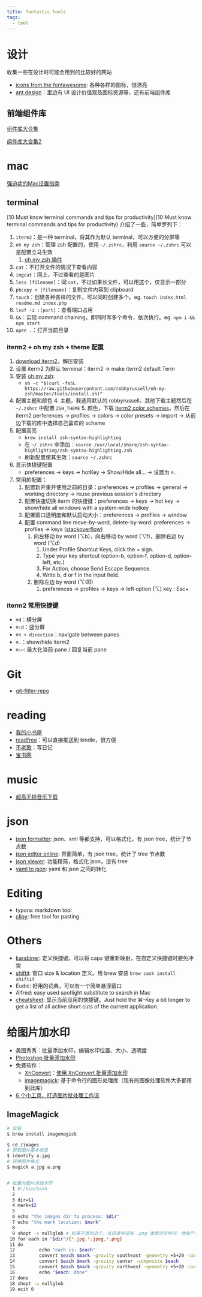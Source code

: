 ```yaml
---
title: fantastic tools
tags:
  - tool
---
```


# 设计

收集一些在设计时可能会用到的比较好的网站

* [icons from the fontawesome](https://fontawesome.com/v4.7.0/icons/): 各种各样的图标，很漂亮
* [ant design](https://ant.design/docs/spec/introduce-cn)：里边有 UI 设计价值观及图标资源等，还有前端组件库

## 前端组件库

[组件库大合集](https://zhuanlan.zhihu.com/p/24650288)

[组件库大合集2](https://github.com/JingwenTian/awesome-frontend)

# mac

[强迫症的Mac设置指南](https://insights.thoughtworks.cn/ocds-guide-to-setting-up-mac/)

## terminal

[10 Must know terminal commands and tips for productivity](10 Must know terminal commands and tips for productivity) 介绍了一些，简单罗列下：

1. `iterm2`：是一种 terminal，将其作为默认 terminal，可以方便的分屏等
2. `oh my zsh`：管理 zsh 配置的，使用 `~/.zshrc`，利用 `source ~/.zshrc` 可以是配置立马生效
   1. [oh my zsh 插件](https://hustyichi.github.io/2018/09/19/oh-my-zsh/)
3. `cat`：不打开文件的情况下查看内容
4. `imgcat`：同上，不过查看的是图片
5. `less [filename]`：同 `cat`，不过如果长文件，可以用这个，仅显示一部分
6. `pbcopy < [filename]`：复制文件内容到 clipboard
7. `touch`：创建各种各样的文件，可以同时创建多个。eg. `touch index.html readme.md index.php`
8. `lsof -i :[port]`：查看端口占用
9. `&&`：实现 command chaining，即同时写多个命令，依次执行。eg. `npm i && npm start`
10. `open .`：打开当前目录

### iterm2 + oh my zsh + theme 配置

1. [download iterm2](https://www.iterm2.com/)，解压安装
2. 设置 iterm2 为默认 terminal：iterm2 -> make iterm2 default Term
2. 安装 [oh my zsh](https://github.com/robbyrussell/oh-my-zsh): 
	* `sh -c "$(curl -fsSL https://raw.githubusercontent.com/robbyrussell/oh-my-zsh/master/tools/install.sh)"
`
3. 配置主题和颜色
	4. 主题，我选用默认的 robbyrussell。其他下载主题然后在 `~/.zshrc` 中配置 `ZSH_THEME`
	5. 颜色，下载 [iterm2 color schemes](https://github.com/mbadolato/iTerm2-Color-Schemes)，然后在 iterm2 perferences -> profiles -> colors -> color presets -> import -> 从前边下载的库中选择自己喜欢的 scheme
6. 配置高亮
	* `brew install zsh-syntax-highlighting`
	* 在 `~/.zshrc` 中添加：`source /usr/local/share/zsh-syntax-highlighting/zsh-syntax-highlighting.zsh`
	* 刷新配置使其生效：`source ~/.zshrc`
7. 显示快捷键配置
	* preferences -> keys -> hotKey -> Show/Hide all... -> 设置为 `⌘.`
7. 常用的配置：
   1. 配置新开重开使用之前的目录：preferences -> profiles -> general -> working directory -> reuse previous session's directory
   2. 配置快速切换 iterm 的快捷键：preferences -> keys -> hot key -> show/hide all windows with a system-wide hotkey
   3. 配置窗口透明度和默认启动大小：preferences -> profiles -> window
   4. 配置 command line move-by-word, delete-by-word: preferences -> profiles -> keys ([stackoverflow](https://apple.stackexchange.com/questions/154292/iterm-going-one-word-backwards-and-forwards))
      1. 向左移动 by word (⌥b)，向右移动 by word (⌥f)，删除右边 by word (⌥d)
         1. Under Profile Shortcut Keys, click the + sign.
         2. Type your key shortcut (option-b, option-f, option-d, option-left, etc.)
         3. For Action, choose Send Escape Sequence.
         4. Write b, d or f in the input field.
      2. 删除左边 by word (⌥⌫)
         1. preferences -> profiles -> keys -> left option (⌥) key : Esc+

### iterm2 常用快捷键

* `⌘d`：横分屏
* `⌘⇧d`：竖分屏
* `⌘⌥ + direction`：navigate between panes
* `⌘.`：show/hide iterm2
* `⌘⇧↩︎`: 最大化当前 pane / 回复当前 pane

# Git

* [git-fitler-repo](https://github.com/newren/git-filter-repo)

# reading

* [我的小书屋](http://www.shuwu.mobi/)
* [readfree](http://readfree.me/)：可以直接推送到 kindle，很方便
* [不老歌](http://bulaoge.cn/)：写日记
* [宝书网](https://www.baoshuu.com/)

# music

* [超高无损音乐下载](https://www.sq688.com)

# json

* [json formatter](https://jsonformatter.org/xml-viewer): json、xml 等都支持，可以格式化，有 json tree，统计了节点数
* [json editor online](https://jsoneditoronline.org/): 界面简单，有 json tree，统计了 tree 节点数
* [json viewer](http://jsonviewer.stack.hu/): 功能精简，格式化 json，没有 tree
* [yaml to json](https://codebeautify.org/yaml-to-json-xml-csv): yaml 和 json 之间的转化

# Editing

* typora: markdown tool
* [clipy](https://github.com/Clipy/Clipy): free tool for pasting

# Others

* [karabiner](https://karabiner-elements.pqrs.org/): 定义快捷键。可以将 caps 键重新映射，在自定义快捷键时避免冲突
* [shiftit](https://github.com/fikovnik/ShiftIt): 窗口 size & location 定义。用 brew 安装 `brew cask install shiftit`
* Eudic: 好用的词典，可以有一个简单悬浮窗口
* Alfred: easy used spotlight substitute to search in Mac
* [cheatsheet](https://mediaatelier.com/CheatSheet/?lang=en): 显示当前应用的快捷键。Just hold the ⌘-Key a bit longer to get a list of all active short cuts of the current application.

# 给图片加水印

* 美图秀秀：批量添加水印，编辑水印位置、大小、透明度
* [Photoshop 批量添加水印](https://jingyan.baidu.com/article/0eb457e555170643f1a90592.html)
* 免费软件：
  * [XnConvert](https://www.xnview.com/en/xnconvert/#downloads)：[使用 XnConvert 批量添加水印](https://uiiiuiii.com/software/202192.html)
  * [imagemagick](https://imagemagick.org/index.php): 基于命令行的图形处理库（现有的图像处理软件大多都用到此库）
* [6 个小工具，打造图片批处理工作流](https://sspai.com/post/53079)

## ImageMagick

```sh
# 安装
$ brew install imagemagick

$ cd /images
# 获取图片基本信息
$ identify a.jpg
# 转换图片格式
$ magick a.jpg a.png


# 批量为图片添加水印
  1 #!/bin/bash
  2
  3 dir=$1
  4 mark=$2
  5
  6 echo "the images dir to process: $dir"
  7 echo "the mark location: $mark"
  8
  9 shopt -s nullglob # 如果不添加这个，当目录中没有 .png 类型的文件时，他会产生 "$dir"/*.png，那么后边就会报错
 10 for each in "$dir"/{*.jpg,*.jpeg,*.png}
 11 do
 12         echo "each is: $each"
 13         convert $each $mark -gravity southeast -geometry +5+20 -composite $each
 14         convert $each $mark -gravity center -composite $each
 15         convert $each $mark -gravity northwest -geometry +5+20 -composite $each
 16         echo "$each: done"
 17 done
 18 shopt -u nullglob
 19 exit 0
```



